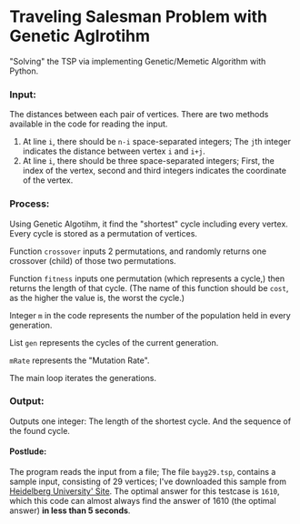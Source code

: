 # Traveling Salesman Problem with Genetic Aglrotihm

"Solving" the TSP via implementing Genetic/Memetic Algorithm with Python.

### Input:
The distances between each pair of vertices. There are two methods available in the code for reading the input. 
1.  At line `i`, there should be `n-i` space-separated integers; The `j`th integer indicates the distance between vertex `i` and `i+j`. 
2.  At line `i`, there should be three space-separated integers; First, the index of the vertex, second and third integers indicates the coordinate of the vertex.

### Process:
Using Genetic Algotihm, it find the "shortest" cycle including every vertex. Every cycle is stored as a permutation of vertices. 

Function `crossover` inputs 2 permutations, and randomly returns one crossover (child) of those two permutations.

Function `fitness` inputs one permutation (which represents a cycle,) then returns the length of that cycle. (The name of this function should be `cost`, as the higher the value is, the worst the cycle.)

Integer `m` in the code represents the number of the population held in every generation.

List `gen` represents the cycles of the current generation.

`mRate` represents the "Mutation Rate".

The main loop iterates the generations.

### Output:
Outputs one integer: The length of the shortest cycle. And the sequence of the found cycle.

#### Postlude:
The program reads the input from a file; The file `bayg29.tsp`, contains a sample input, consisting of 29 vertices; I've downloaded this sample from [Heidelberg University' Site](http://comopt.ifi.uni-heidelberg.de/software/TSPLIB95/). The optimal answer for this testcase is `1610`, which this code can almost always find the answer of 1610 (the optimal answer) **in less than 5 seconds**.
